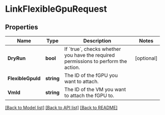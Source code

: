 # LinkFlexibleGpuRequest

## Properties

Name | Type | Description | Notes
------------ | ------------- | ------------- | -------------
**DryRun** | **bool** | If &#x60;true&#x60;, checks whether you have the required permissions to perform the action. | [optional] 
**FlexibleGpuId** | **string** | The ID of the fGPU you want to attach. | 
**VmId** | **string** | The ID of the VM you want to attach the fGPU to. | 

[[Back to Model list]](../README.md#documentation-for-models) [[Back to API list]](../README.md#documentation-for-api-endpoints) [[Back to README]](../README.md)


